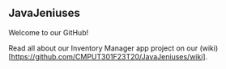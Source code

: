 ## JavaJeniuses

Welcome to our GitHub!

Read all about our Inventory Manager app project on our (wiki)[https://github.com/CMPUT301F23T20/JavaJeniuses/wiki].
